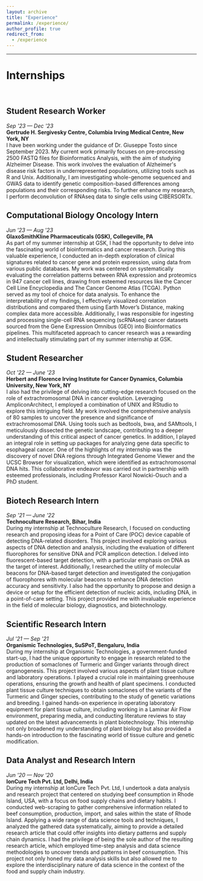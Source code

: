 ```yaml
---
layout: archive
title: "Experience"
permalink: /experience/
author_profile: true
redirect_from:
  - /experience
---
```


<hr>

# Internships
<br>

## Student Research Worker

_Sep '23 — Dec '23_
<br>
**Gertrude H. Sergivesky Centre, Columbia Irving Medical Centre, New York, NY**
<br>
I have been working under the guidance of Dr. Giuseppe Tosto since September 2023. My current work primarily focuses on pre-processing 2500 FASTQ files for Bioinformatics Analysis, with the aim of studying Alzheimer Disease. This work involves the evaluation of Alzheimer's disease risk factors in underrepresented populations, utilizing tools such as R and Unix. Additionally, I am investigating whole-genome sequenced and GWAS data to identify genetic composition-based differences among populations and their corresponding risks. To further enhance my research, I perform deconvolution of RNAseq data to single cells using CIBERSORTx.

## Computational Biology Oncology Intern

_Jun '23 — Aug '23_
<br>
**GlaxoSmithKline Pharmaceuticals (GSK), Collegeville, PA**
<br>
As part of my summer internship at GSK, I had the opportunity to delve into the fascinating world of bioinformatics and cancer research. During this valuable experience, I conducted an in-depth exploration of clinical signatures related to cancer gene and protein expression, using data from various public databases. My work was centered on systematically evaluating the correlation patterns between RNA expression and proteomics in 947 cancer cell lines, drawing from esteemed resources like the Cancer Cell Line Encyclopedia and The Cancer Genome Atlas (TCGA). Python served as my tool of choice for data analysis. To enhance the interpretability of my findings, I effectively visualized correlation distributions and compared them using Earth Mover’s Distance, making complex data more accessible. Additionally, I was responsible for ingesting and processing single-cell RNA sequencing (scRNAseq) cancer datasets sourced from the Gene Expression Omnibus (GEO) into Bioinformatics pipelines. This multifaceted approach to cancer research was a rewarding and intellectually stimulating part of my summer internship at GSK.

## Student Researcher

_Oct '22 — June '23_
<br>
**Herbert and Florence Irving Institute for Cancer Dynamics, Columbia University, New York, NY**
<br>
I also had the privilege of delving into cutting-edge research focused on the role of extrachromosomal DNA in cancer evolution. Leveraging AmpliconArchitect, I employed a combination of UNIX and RStudio to explore this intriguing field. My work involved the comprehensive analysis of 80 samples to uncover the presence and significance of extrachromosomal DNA. Using tools such as bedtools, bwa, and SAMtools, I meticulously dissected the genetic landscape, contributing to a deeper understanding of this critical aspect of cancer genetics. In addition, I played an integral role in setting up packages for analyzing gene data specific to esophageal cancer. One of the highlights of my internship was the discovery of novel DNA regions through Integrated Genome Viewer and the UCSC Browser for visualization, which were identified as extrachromosomal DNA hits. This collaborative endeavor was carried out in partnership with esteemed professionals, including Professor Karol Nowicki-Osuch and a PhD student. 

## Biotech Research Intern

_Sep '21 — June '22_
<br>
**Technoculture Research, Bihar, India**
<br>
During my internship at Technoculture Research, I focused on conducting research and proposing ideas for a Point of Care (POC) device capable of detecting DNA-related disorders. This project involved exploring various aspects of DNA detection and analysis, including the evaluation of different fluorophores for sensitive DNA and PCR amplicon detection. I delved into fluorescent-based target detection, with a particular emphasis on DNA as the target of interest. Additionally, I researched the utility of molecular beacons for DNA-based target detection and investigated the conjugation of fluorophores with molecular beacons to enhance DNA detection accuracy and sensitivity. I also had the opportunity to propose and design a device or setup for the efficient detection of nucleic acids, including DNA, in a point-of-care setting. This project provided me with invaluable experience in the field of molecular biology, diagnostics, and biotechnology.

## Scientific Research Intern

_Jul '21 — Sep '21_
<br>
**Organismic Technologies, SuSPoT, Bengaluru, India**
<br>
During my internship at Organismic Technologies, a government-funded start-up, I had the unique opportunity to engage in research related to the production of somaclones of Turmeric and Ginger variants through direct organogenesis. This project involved various aspects of plant tissue culture and laboratory operations. I played a crucial role in maintaining greenhouse operations, ensuring the growth and health of plant specimens. I conducted plant tissue culture techniques to obtain somaclones of the variants of the Turmeric and Ginger species, contributing to the study of genetic variations and breeding. I gained hands-on experience in operating laboratory equipment for plant tissue culture, including working in a Laminar Air Flow environment, preparing media, and conducting literature reviews to stay updated on the latest advancements in plant biotechnology. This internship not only broadened my understanding of plant biology but also provided a hands-on introduction to the fascinating world of tissue culture and genetic modification.

## Data Analyst and Research Intern

_Jun '20 — Nov '20_
<br>
**IonCure Tech Pvt. Ltd, Delhi, India**
<br>
During my internship at IonCure Tech Pvt. Ltd, I undertook a data analysis and research project that centered on studying beef consumption in Rhode Island, USA, with a focus on food supply chains and dietary habits. I conducted web-scraping to gather comprehensive information related to beef consumption, production, import, and sales within the state of Rhode Island. Applying a wide range of data science tools and techniques, I analyzed the gathered data systematically, aiming to provide a detailed research article that could offer insights into dietary patterns and supply chain dynamics. I had the privilege of being the sole author of the resulting research article, which employed time-step analysis and data science methodologies to uncover trends and patterns in beef consumption. This project not only honed my data analysis skills but also allowed me to explore the interdisciplinary nature of data science in the context of the food and supply chain industry.

